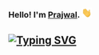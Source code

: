 ### Hello! I'm [Prajwal](https://github.com/prajwal-38). <a href="https://github.com/prajwal-38"><img src="wave.gif" width="20px" height="20px" /></a>
<!-- [![Typing SVG](https://readme-typing-svg.demolab.com?font=Fira+Code&weight=300&size=18&pause=1000&random=false&width=435&lines=Welcome+to+my+GitHub+profile!%F0%9F%91%8B;My+favorite+language+is+Python%F0%9F%A6%80;I+love+to+automate+stuff%F0%9F%92%BB;I+also+love+music%F0%9F%8E%B5+and+gpus%F0%9F%93%9A;well+that+is+it!%F0%9F%93%A6)](https://github.com/prajwal-38) -->
<a href="https://github.com/prajwal-38"><img src="https://readme-typing-svg.demolab.com?font=Fira+Code&weight=300&size=18&pause=1000&random=false&width=435&lines=Welcome+to+my+GitHub+profile!%F0%9F%91%8B;My+favorite+language+is+Python🐍;I+love+to+automate+stuff%F0%9F%92%BB;I+also+love+music%F0%9F%8E%B5+and+gpus👀;Well,+that+was+it!%F0%9F%93%A6" alt="Typing SVG" /></a>
---

